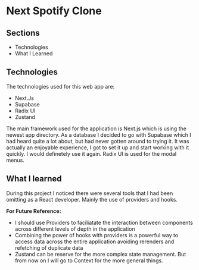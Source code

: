 # Next Spotify Clone

## Sections

- Technologies
- What I Learned

## Technologies

The technologies used for this web app are:

- Next.Js
- Supabase
- Radix UI
- Zustand

The main framework used for the application is Next.js which is using the newest app directory.
As a database I decided to go with Supabase which I had heard quite a lot about, but had never gotten around to trying it. It was actually an enjoyable experience, I got to set it up and start working with it quickly. I would definetely use it again.
Radix UI is used for the modal menus.

## What I learned

During this project I noticed there were several tools that I had been omitting as a React developer. Mainly the use of providers and hooks.

**For Future Reference:**

- I should use Providers to faciliatate the interaction between components across different levels of depth in the application
- Combining the power of hooks with providers is a powerful way to access data across the entire application avoiding rerenders and refetching of duplicate data
- Zustand can be reserve for the more complex state management. But from now on I will go to Context for the more general things.

